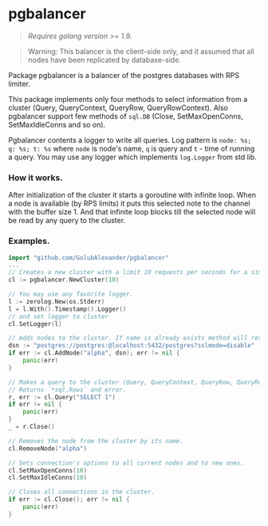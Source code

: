 # pgbalancer
> *Requires golang version >= 1.9.*

> Warning: This balancer is the client-side only, and it assumed that all nodes have been replicated by database-side.

Package pgbalancer is a balancer of the postgres databases with RPS limiter.

This package implements only four methods to select information from a cluster (Query, QueryContext, QueryRow, QueryRowContext).
Also pgbalancer support few methods of `sql.DB` (Close, SetMaxOpenConns, SetMaxIdleConns and so on).

Pgbalancer contents a logger to write all queries. Log pattern is `node: %s; q: %s; t: %s` where `node` is node's name, 
`q` is query and `t` - time of running a query. You may use any logger which implements `log.Logger` from std lib. 

### How it works.

After initialization of the cluster it starts a goroutine with infinite loop. When a node is
available (by RPS limits) it puts this selected note to the channel with the buffer size 1. And that
infinite loop blocks till the selected node will be read by any query to the cluster.

### Examples.
```go
import "github.com/GolubAlexander/pgbalancer"
...
// Creates a new cluster with a limit 10 requests per seconds for a single node.
cl := pgbalancer.NewCluster(10)
```

```go
// You may use any favorite logger.
l := zerolog.New(os.Stderr)
l = l.With().Timestamp().Logger()
// and set logger to cluster
cl.SetLogger(l)
```
```go
// Adds nodes to the cluster. If name is already exists method will return ErrDuplicateNodeName.
dsn := "postgres://postgres:@localhost:5432/postgres?sslmode=disable"
if err := cl.AddNode("alpha", dsn); err != nil {
	panic(err)
}
```
```go
// Makes a query to the cluster (Query, QueryContext, QueryRow, QueryRowContext). 
// Returns `*sql.Rows` and error.
r, err := cl.Query("SELECT 1")
if err != nil {
	panic(err)
}
_ = r.Close()
```
```go
// Removes the node from the cluster by its name.
cl.RemoveNode("alpha")
```
```go
// Sets connection's options to all current nodes and to new ones. 
cl.SetMaxOpenConns(10)
cl.SetMaxIdleConns(10)
```
```go
// Closes all connections in the cluster.
if err := cl.Close(); err != nil {
	panic(err)
}
```